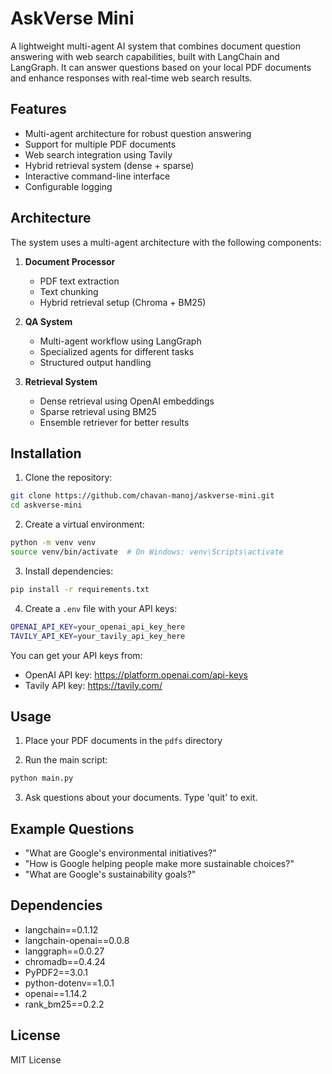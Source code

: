 # AskVerse Mini

A lightweight multi-agent AI system that combines document question answering with web search capabilities, built with LangChain and LangGraph. It can answer questions based on your local PDF documents and enhance responses with real-time web search results.

## Features

- Multi-agent architecture for robust question answering
- Support for multiple PDF documents
- Web search integration using Tavily
- Hybrid retrieval system (dense + sparse)
- Interactive command-line interface
- Configurable logging

## Architecture

The system uses a multi-agent architecture with the following components:

1. **Document Processor**
   - PDF text extraction
   - Text chunking
   - Hybrid retrieval setup (Chroma + BM25)

2. **QA System**
   - Multi-agent workflow using LangGraph
   - Specialized agents for different tasks
   - Structured output handling

3. **Retrieval System**
   - Dense retrieval using OpenAI embeddings
   - Sparse retrieval using BM25
   - Ensemble retriever for better results

## Installation

1. Clone the repository:
```bash
git clone https://github.com/chavan-manoj/askverse-mini.git
cd askverse-mini
```

2. Create a virtual environment:
```bash
python -m venv venv
source venv/bin/activate  # On Windows: venv\Scripts\activate
```

3. Install dependencies:
```bash
pip install -r requirements.txt
```

4. Create a `.env` file with your API keys:
```bash
OPENAI_API_KEY=your_openai_api_key_here
TAVILY_API_KEY=your_tavily_api_key_here
```

You can get your API keys from:
- OpenAI API key: https://platform.openai.com/api-keys
- Tavily API key: https://tavily.com/

## Usage

1. Place your PDF documents in the `pdfs` directory

2. Run the main script:
```bash
python main.py
```

3. Ask questions about your documents. Type 'quit' to exit.

## Example Questions

- "What are Google's environmental initiatives?"
- "How is Google helping people make more sustainable choices?"
- "What are Google's sustainability goals?"

## Dependencies

- langchain==0.1.12
- langchain-openai==0.0.8
- langgraph==0.0.27
- chromadb==0.4.24
- PyPDF2==3.0.1
- python-dotenv==1.0.1
- openai==1.14.2
- rank_bm25==0.2.2

## License

MIT License